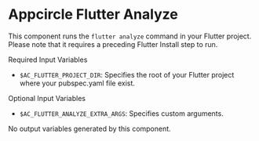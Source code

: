 # Appcircle Flutter Analyze

This component runs the `flutter analyze` command in your Flutter project. Please note that it requires a preceding Flutter Install step to run.


Required Input Variables
- `$AC_FLUTTER_PROJECT_DIR`: Specifies the root of your Flutter project where your pubspec.yaml file exist.

Optional Input Variables
- `$AC_FLUTTER_ANALYZE_EXTRA_ARGS`: Specifies custom arguments.

No output variables generated by this component.
